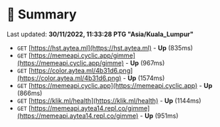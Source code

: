 # 📖 Summary
Last updated: **30/11/2022, 11:33:28 PTG "Asia/Kuala_Lumpur"**

- `GET` [https://hst.aytea.ml](https://hst.aytea.ml) - **Up** (835ms)
- `GET` [https://memeapi.cyclic.app/gimme](https://memeapi.cyclic.app/gimme) - **Up** (967ms)
- `GET` [https://color.aytea.ml/4b31d6.png](https://color.aytea.ml/4b31d6.png) - **Up** (1574ms)
- `GET` [https://memeapi.cyclic.app](https://memeapi.cyclic.app) - **Up** (866ms)
- `GET` [https://klik.ml/health](https://klik.ml/health) - **Up** (1144ms)
- `GET` [https://memeapi.aytea14.repl.co/gimme](https://memeapi.aytea14.repl.co/gimme) - **Up** (951ms)
